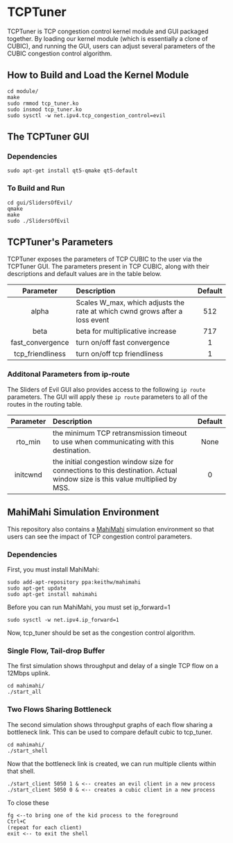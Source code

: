 # TCPTuner
TCPTuner is TCP congestion control kernel module and GUI packaged together. By loading our kernel module (which is essentially a clone of CUBIC), and running the GUI, users can adjust several parameters of the CUBIC congestion control algorithm.

## How to Build and Load the Kernel Module

```
cd module/
make
sudo rmmod tcp_tuner.ko
sudo insmod tcp_tuner.ko
sudo sysctl -w net.ipv4.tcp_congestion_control=evil
```

## The TCPTuner GUI
### Dependencies

```
sudo apt-get install qt5-qmake qt5-default
```

### To Build and Run

```
cd gui/SlidersOfEvil/
qmake
make
sudo ./SlidersOfEvil
```

## TCPTuner's Parameters
TCPTuner exposes the parameters of TCP CUBIC to the user via the TCPTuner GUI. The parameters present in TCP CUBIC, along with their descriptions and default values are in the table below.

Parameter        | Description                                                                 | Default
:--------------: | :-------------------------------------------------------------------------- | :-----:
alpha            | Scales W_max, which adjusts the rate at which cwnd grows after a loss event | 512
beta             | beta for multiplicative increase                                            | 717
fast_convergence | turn on/off fast convergence                                                | 1
tcp_friendliness | turn on/off tcp friendliness                                                | 1

### Additonal Parameters from ip-route
The Sliders of Evil GUI also provides access to the following `ip route` parameters. The GUI will apply these `ip route` parameters to all of the routes in the routing table.

Parameter | Description                                                                                                                 | Default
:-------: | :-------------------------------------------------------------------------------------------------------------------------- | :------:
rto_min   | the minimum TCP retransmission timeout to use when communicating with this destination.                                     | None
initcwnd  | the initial congestion window size for connections to this destination. Actual window size is this value multiplied by MSS. | 0

## MahiMahi Simulation Environment
This repository also contains a [MahiMahi](http://mahimahi.mit.edu/) simulation environment so that users can see the impact of TCP congestion control parameters.

### Dependencies
First, you must install MahiMahi:
```
sudo add-apt-repository ppa:keithw/mahimahi
sudo apt-get update
sudo apt-get install mahimahi
```

Before you can run MahiMahi, you must set ip_forward=1
```
sudo sysctl -w net.ipv4.ip_forward=1
```

Now, tcp_tuner should be set as the congestion control algorithm.

### Single Flow, Tail-drop Buffer
The first simulation shows throughput and delay of a single TCP flow on a 12Mbps uplink.

```
cd mahimahi/
./start_all
```

### Two Flows Sharing Bottleneck
The second simulation shows throughput graphs of each flow sharing a bottleneck link. This can be used to compare default cubic to tcp_tuner.

```
cd mahimahi/
./start_shell
```

Now that the bottleneck link is created, we can run multiple clients within that shell.

```
./start_client 5050 1 & <-- creates an evil client in a new process
./start_client 5050 0 & <-- creates a cubic client in a new process
```

To close these
```
fg <--to bring one of the kid process to the foreground
Ctrl+C
(repeat for each client)
exit <-- to exit the shell
```
